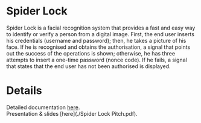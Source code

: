 # Spider Lock
Spider Lock is a facial recognition system that provides a fast and easy way to identify or verify a person from a digital image.
First, the end user inserts his credentials (username and password); then, he takes a picture of his face. If he is recognised and obtains the authorisation, a signal that points out the success of the operations is shown; otherwise, he has three attempts to insert a one-time password (nonce code). If he fails, a signal that states that the end user has not been authorised is displayed.

# Details
Detailed documentation [here](Report.pdf).</br>
Presentation & slides [here](./Spider Lock Pitch.pdf).
